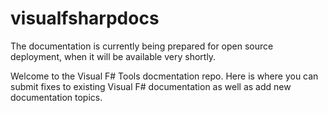 # visualfsharpdocs

The documentation is currently being prepared for open source deployment, when it will be available very shortly.

Welcome to the Visual F# Tools docmentation repo.  Here is where you can submit fixes to existing Visual F# documentation as well as add new documentation topics.


